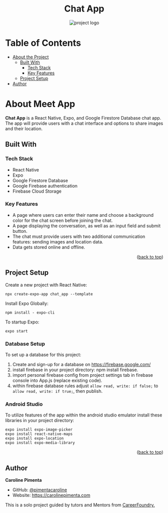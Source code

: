 <a name="readme-top"></a>


<div align="center">
  <h1><b>Chat App</b></h1>
</div>

<div align="center">
  <img src='https://github.com/pimentacaroline/chat-app/blob/master/assets/Background.png' alt='project logo' style='max-width: 50%'/>
</div>

<!-- TABLE OF CONTENTS -->

# Table of Contents

- [About the Project](#about-project)
  - [Built With](#built-with)
    - [Tech Stack](#tech-stack)
    - [Key Features](#key-features)
  - [Project Setup](#setup)
- [Author](#authors)

<!-- PROJECT DESCRIPTION -->

# About Meet App <a name="about-project"></a>

**Chat App** is a React Native, Expo, and Google Firestore Database chat app. The app will
provide users with a chat interface and options to share images and their
location.

## Built With <a name="built-with"></a>

### Tech Stack <a name="tech-stack"></a>

- React Native
- Expo
- Google Firestore Database
- Google Firebase authentication
- Firebase Cloud Storage


<!-- Features -->

### Key Features <a name="key-features"></a>

- A page where users can enter their name and choose a background color for the chat screen
before joining the chat.
- A page displaying the conversation, as well as an input field and submit button.
- The chat must provide users with two additional communication features: sending images
and location data.
- Data gets stored online and offline.

<p align="right">(<a href="#readme-top">back to top</a>)</p>

<!-- LIVE DEMO -->

## Project Setup <a name="setup"></a>

Create a new project with React Native:
```shell
npx create-expo-app chat_app --template
```

Install Expo Globally:
```shell
npm install - expo-cli
```

To startup Expo:
```shell
expo start
```
### Database Setup

To set up a database for this project: 
1. Create and sign-up for a database on https://firebase.google.com/
2. install firebase in your project directory: npm install firebase.
3. import personal firebase config from project settings tab in firebase console into App.js (replace existing code).
4. within firebase database rules adjust `allow read, write: if false;` to `allow read, write: if true;`, then publish.


### Android Studio

To utilize features of the app within the android studio emulator install these libraries in your project directory:

```shell
expo install expo-image-picker
expo install react-native-maps
expo install expo-location
expo install expo-media-library
```

<p align="right">(<a href="#readme-top">back to top</a>)</p>

<!-- AUTHORS -->

## Author <a name="authors"></a>

**Caroline Pimenta**

- GitHub: [@pimentacaroline](https://github.com/pimentacaroline)
- Website: https://carolinepimenta.com

This is a solo project guided by tutors and Mentors from <a href="https://careerfoundry.com/en/courses/become-a-web-developer/">CareerFoundry.</a>
